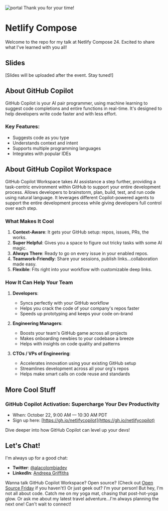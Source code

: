 ![portal](https://github.com/user-attachments/assets/9c460e1b-9945-49e2-a226-25731a8f00ce)
Thank you for your time! 
# Netlify Compose

Welcome to the repo for my talk at Netlify Compose 24. Excited to share what I've learned with you all!

## Slides

[Slides will be uploaded after the event. Stay tuned!]

## About GitHub Copilot

GitHub Copilot is your AI pair programmer, using machine learning to suggest code completions and entire functions in real-time. It's designed to help developers write code faster and with less effort.

### Key Features:
- Suggests code as you type
- Understands context and intent
- Supports multiple programming languages
- Integrates with popular IDEs

## About GitHub Copilot Workspace

GitHub Copilot Workspace takes AI assistance a step further, providing a task-centric environment within GitHub to support your entire development process. Allows developers to brainstorm, plan, build, test, and run code using natural language. It leverages different Copilot-powered agents to support the entire development process while giving developers full control over each step.

### What Makes It Cool

1. **Context-Aware**: It gets your GitHub setup: repos, issues, PRs, the works.
2. **Super Helpful**: Gives you a space to figure out tricky tasks with some AI magic.
3. **Always There**: Ready to go on every issue in your enabled repos.
4. **Teamwork-Friendly**: Share your sessions, publish links...collaboration made easy.
5. **Flexible**: Fits right into your workflow with customizable deep links.

### How It Can Help Your Team

1. **Developers**:
   - Syncs perfectly with your GitHub workflow
   - Helps you crack the code of your company's repos faster
   - Speeds up prototyping and keeps your code on-brand

2. **Engineering Managers**:
   - Boosts your team's GitHub game across all projects
   - Makes onboarding newbies to your codebase a breeze
   - Helps with insights on code quality and patterns

3. **CTOs / VPs of Engineering**:
   - Accelerates innovation using your existing GitHub setup
   - Streamlines development across all your org's repos
   - Helps make smart calls on code reuse and standards 

## More Cool Stuff

### GitHub Copilot Activation: Supercharge Your Dev Productivity
- When: October 22, 9:00 AM — 10:30 AM PDT
- Sign up here: [https://gh.io/netlifycopilot](https://gh.io/netlifycopilot)

Dive deeper into how GitHub Copilot can level up your devs!

## Let's Chat!

I'm always up for a good chat:

- **Twitter**: [@alacolombiadev](https://twitter.com/alacolombiadev)
- **LinkedIn**: [Andreea Griffiths](https://www.linkedin.com/in/alacolombiadev)

Wanna talk GitHub Copilot Workspace? Open source? (Check out [Open Source Friday](https://github.com/githubevents/open-source-friday) if you haven't!) Or just geek out? I'm your person!
But hey, I'm not all about code. Catch me on my yoga mat, chasing that post-hot-yoga glow. Or ask me about my latest travel adventure...I'm always planning the next one!
Can't wait to connect!​​​​​​​​​​​​​​​​
